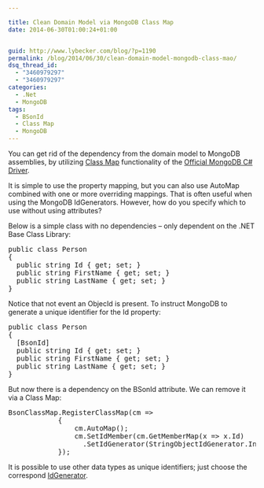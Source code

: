```yaml
---

title: Clean Domain Model via MongoDB Class Map
date: 2014-06-30T01:00:24+01:00


guid: http://www.lybecker.com/blog/?p=1190
permalink: /blog/2014/06/30/clean-domain-model-mongodb-class-mao/
dsq_thread_id:
  - "3460979297"
  - "3460979297"
categories:
  - .Net
  - MongoDB
tags:
  - BSonId
  - Class Map
  - MongoDB
---
```

You can get rid of the dependency from the domain model to MongoDB assemblies, by utilizing [Class Map](http://docs.mongodb.org/ecosystem/tutorial/serialize-documents-with-the-csharp-driver/#creating-a-class-map "Class Map MongoDB Documentation") functionality of the [Official MongoDB C# Driver](https://www.nuget.org/packages/mongocsharpdriver "The Official MongoDB C# Driver on NuGet").

It is simple to use the property mapping, but you can also use AutoMap combined with one or more overriding mappings. That is often useful when using the MongoDB IdGenerators. However, how do you specify which to use without using attributes?

Below is a simple class with no dependencies – only dependent on the .NET Base Class Library:

<pre class="brush: csharp; title: ; notranslate" title="">public class Person
{
  public string Id { get; set; }
  public string FirstName { get; set; }
  public string LastName { get; set; }
}
</pre>

Notice that not event an ObjecId is present.
To instruct MongoDB to generate a unique identifier for the Id property:

<pre class="brush: csharp; title: ; notranslate" title="">public class Person
{
  [BsonId]
  public string Id { get; set; }
  public string FirstName { get; set; }
  public string LastName { get; set; }
}
</pre>

But now there is a dependency on the BSonId attribute. We can remove it via a Class Map:

<pre class="brush: csharp; title: ; notranslate" title="">BsonClassMap.RegisterClassMap(cm =&gt;
            {
                cm.AutoMap();
                cm.SetIdMember(cm.GetMemberMap(x =&gt; x.Id)
                  .SetIdGenerator(StringObjectIdGenerator.Instance));
            });
</pre>

It is possible to use other data types as unique identifiers; just choose the correspond [IdGenerator](http://docs.mongodb.org/ecosystem/tutorial/serialize-documents-with-the-csharp-driver/#selecting-an-idgenerator-to-use-for-an-id-field-or-property "IdGenerators MongoDB Documentation").
